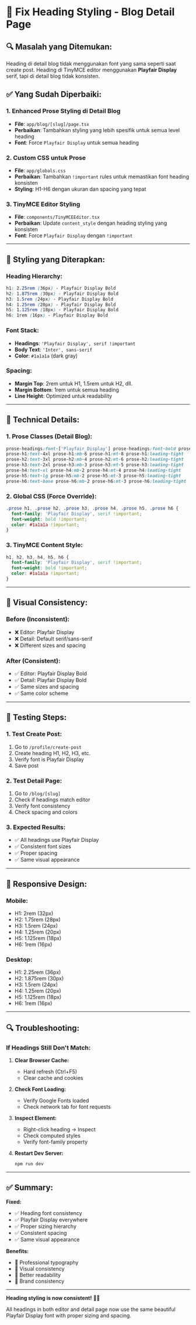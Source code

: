 # 🎨 Fix Heading Styling - Blog Detail Page

## 🔍 **Masalah yang Ditemukan:**

Heading di detail blog tidak menggunakan font yang sama seperti saat create post. Heading di TinyMCE editor menggunakan **Playfair Display** serif, tapi di detail blog tidak konsisten.

## ✅ **Yang Sudah Diperbaiki:**

### 1. **Enhanced Prose Styling di Detail Blog**
- **File**: `app/blog/[slug]/page.tsx`
- **Perbaikan**: Tambahkan styling yang lebih spesifik untuk semua level heading
- **Font**: Force `Playfair Display` untuk semua heading

### 2. **Custom CSS untuk Prose**
- **File**: `app/globals.css`
- **Perbaikan**: Tambahkan `!important` rules untuk memastikan font heading konsisten
- **Styling**: H1-H6 dengan ukuran dan spacing yang tepat

### 3. **TinyMCE Editor Styling**
- **File**: `components/TinyMCEEditor.tsx`
- **Perbaikan**: Update `content_style` dengan heading styling yang konsisten
- **Font**: Force `Playfair Display` dengan `!important`

---

## 🎯 **Styling yang Diterapkan:**

### **Heading Hierarchy:**
```css
h1: 2.25rem (36px) - Playfair Display Bold
h2: 1.875rem (30px) - Playfair Display Bold  
h3: 1.5rem (24px) - Playfair Display Bold
h4: 1.25rem (20px) - Playfair Display Bold
h5: 1.125rem (18px) - Playfair Display Bold
h6: 1rem (16px) - Playfair Display Bold
```

### **Font Stack:**
- **Headings**: `'Playfair Display', serif !important`
- **Body Text**: `'Inter', sans-serif`
- **Color**: `#1a1a1a` (dark gray)

### **Spacing:**
- **Margin Top**: 2rem untuk H1, 1.5rem untuk H2, dll.
- **Margin Bottom**: 1rem untuk semua heading
- **Line Height**: Optimized untuk readability

---

## 🔧 **Technical Details:**

### **1. Prose Classes (Detail Blog):**
```css
prose-headings:font-['Playfair_Display'] prose-headings:font-bold prose-headings:text-gray-900
prose-h1:text-4xl prose-h1:mb-6 prose-h1:mt-8 prose-h1:leading-tight
prose-h2:text-3xl prose-h2:mb-4 prose-h2:mt-6 prose-h2:leading-tight
prose-h3:text-2xl prose-h3:mb-3 prose-h3:mt-5 prose-h3:leading-tight
prose-h4:text-xl prose-h4:mb-2 prose-h4:mt-4 prose-h4:leading-tight
prose-h5:text-lg prose-h5:mb-2 prose-h5:mt-3 prose-h5:leading-tight
prose-h6:text-base prose-h6:mb-2 prose-h6:mt-3 prose-h6:leading-tight
```

### **2. Global CSS (Force Override):**
```css
.prose h1, .prose h2, .prose h3, .prose h4, .prose h5, .prose h6 {
  font-family: 'Playfair Display', serif !important;
  font-weight: bold !important;
  color: #1a1a1a !important;
}
```

### **3. TinyMCE Content Style:**
```css
h1, h2, h3, h4, h5, h6 {
  font-family: 'Playfair Display', serif !important;
  font-weight: bold !important;
  color: #1a1a1a !important;
}
```

---

## 🎨 **Visual Consistency:**

### **Before (Inconsistent):**
- ❌ Editor: Playfair Display
- ❌ Detail: Default serif/sans-serif
- ❌ Different sizes and spacing

### **After (Consistent):**
- ✅ Editor: Playfair Display Bold
- ✅ Detail: Playfair Display Bold
- ✅ Same sizes and spacing
- ✅ Same color scheme

---

## 🚀 **Testing Steps:**

### **1. Test Create Post:**
1. Go to `/profile/create-post`
2. Create heading H1, H2, H3, etc.
3. Verify font is Playfair Display
4. Save post

### **2. Test Detail Page:**
1. Go to `/blog/[slug]`
2. Check if headings match editor
3. Verify font consistency
4. Check spacing and colors

### **3. Expected Results:**
- ✅ All headings use Playfair Display
- ✅ Consistent font sizes
- ✅ Proper spacing
- ✅ Same visual appearance

---

## 📱 **Responsive Design:**

### **Mobile:**
- H1: 2rem (32px)
- H2: 1.75rem (28px)
- H3: 1.5rem (24px)
- H4: 1.25rem (20px)
- H5: 1.125rem (18px)
- H6: 1rem (16px)

### **Desktop:**
- H1: 2.25rem (36px)
- H2: 1.875rem (30px)
- H3: 1.5rem (24px)
- H4: 1.25rem (20px)
- H5: 1.125rem (18px)
- H6: 1rem (16px)

---

## 🔍 **Troubleshooting:**

### **If Headings Still Don't Match:**

1. **Clear Browser Cache:**
   - Hard refresh (Ctrl+F5)
   - Clear cache and cookies

2. **Check Font Loading:**
   - Verify Google Fonts loaded
   - Check network tab for font requests

3. **Inspect Element:**
   - Right-click heading → Inspect
   - Check computed styles
   - Verify font-family property

4. **Restart Dev Server:**
   ```bash
   npm run dev
   ```

---

## ✅ **Summary:**

**Fixed:**
- ✅ Heading font consistency
- ✅ Playfair Display everywhere
- ✅ Proper sizing hierarchy
- ✅ Consistent spacing
- ✅ Same visual appearance

**Benefits:**
- 💪 Professional typography
- 💪 Visual consistency
- 💪 Better readability
- 💪 Brand consistency

---

**Heading styling is now consistent!** 🎨✨

All headings in both editor and detail page now use the same beautiful Playfair Display font with proper sizing and spacing.
